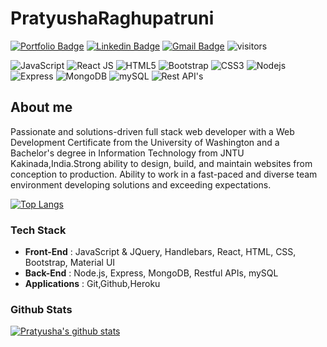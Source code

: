 # PratyushaRaghupatruni

[![Portfolio Badge](https://img.shields.io/badge/-Click_to_View_Portfolio-pink?&logoColor=white&link=https://pratyusharaghupatruni.github.io/react-portfolio/)](https://pratyusharaghupatruni.github.io/react-portfolio/) 
[![Linkedin Badge](https://img.shields.io/badge/-Pratyusha_Raghupatruni-blue?&logo=Linkedin&logoColor=white&link=https://www.linkedin.com/in/pratyusha-raghupatruni-96a35832/)](https://www.linkedin.com/in/pratyusha-raghupatruni-96a35832/) 
[![Gmail Badge](https://img.shields.io/badge/-pratyusha.raghupatruni@gmail.com-c14438?&logo=Gmail&logoColor=white&link=mailto:pratyusha.raghupatruni@gmail.com)](mailto:khandkegauri@gmail.com)
![visitors](https://komarev.com/ghpvc/?username=PratyushaRaghupatruni&color=brightgreen)


![JavaScript](https://img.shields.io/badge/-JavaScript-black?&logo=javascript)
![React JS](https://img.shields.io/badge/-ReactJS-black?&logo=react)
![HTML5](https://img.shields.io/badge/-HTML5-E34F26?&logo=html5&logoColor=white)
![Bootstrap](https://img.shields.io/badge/-Bootstrap-563D7C?&logo=bootstrap)
![CSS3](https://img.shields.io/badge/-CSS3-1572B6?&logo=css3)
![Nodejs](https://img.shields.io/badge/-NodeJS-black?&logo=Node.js)
![Express](https://img.shields.io/badge/-Express-black?&logo=express)
![MongoDB](https://img.shields.io/badge/-MongoDB-black?&logo=mongodb)
![mySQL](https://img.shields.io/badge/-mySQL-black?&logo=mySQL)
![Rest API's](https://img.shields.io/badge/-Rest_API's-black?&logo=RESTful)


## About me
Passionate and solutions-driven full stack web developer with a Web Development Certificate from the University of Washington and a Bachelor's degree in Information Technology from JNTU Kakinada,India.Strong ability to design, build, and maintain websites from conception to production. Ability to work in a fast-paced and diverse team environment developing solutions and exceeding expectations.

 [![Top Langs](https://github-readme-stats.vercel.app/api/top-langs/?username=PratyushaRaghupatruni&layout=compact)](https://github.com/PratyushaRaghupatruni/github-readme-stats)

### Tech Stack
* **Front-End**    : JavaScript & JQuery, Handlebars, React, HTML, CSS, Bootstrap, Material UI
* **Back-End**     : Node.js, Express, MongoDB, Restful APIs, mySQL
* **Applications** : Git,Github,Heroku

### Github Stats

[![Pratyusha's github stats](https://github-readme-stats.vercel.app/api?username=PratyushaRaghupatruni&show_icons=true&theme=gruvbox)](https://github.com/PratyushaRaghupatruni/github-readme-stats)
